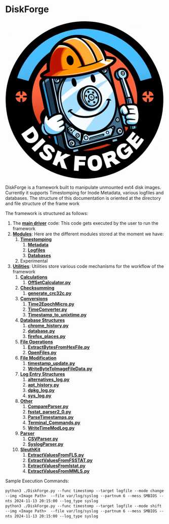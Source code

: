 # DiskForge
<img src="Images/DiskForgeLogo3.jpeg" width="500">

DiskForge is a framework built to manipulate unmounted ext4 disk images.
Currently it supports Timestomping for Inode Metadata, various logfiles and databases.
The structure of this documentation is oriented at the directory and file structure of the frame work

The framework is structured as follows:
1. The [**main driver**](MainCode.md) code: This code gets executed by the user to run the framework
2. [**Modules**](Modules/Modules.md): Here are the different modules stored at the moment we have:
   1. [**Timestomping**](./Modules/Timestomping/Timestomping.md)
      1. [**Metadata**](./Modules/Timestomping/Metadata/Metadata.md)
      2. [**Logfiles**](./Modules/Timestomping/Logfiles/Logfiles.md)
      3. [**Databases**](./Modules/Timestomping/Databases/Databases.md)
   2. Experimental
3. [**Utilities**](Utilities/Utlities.md): Utilities store various code mechanisms for the workflow of the framework
   1. [**Calculations**](./Utilities/Calculations/Calculations.md)
      1. [**OffSetCalculator.py**](./Utilities/Calculations/Offset_Calculator.md)
   2. [**Checksumming**](./Utilities/Checksumming/Checksumming.md)
      1. [**generate_crc32c.py**](./Utilities/Checksumming/generate_crc32c/generate_crc32c.md)
   3. [**Conversions**](./Utilities/Conversions/Conversions.md)
      1. [**Time2EpochMicro.py**](./Utilities/Conversions/Time2EpochMicro/Time2EpochMicro.md)
      2. [**TimeConverter.py**](./Utilities/Conversions/TimeConverter/TimeConverter.md)
      3. [**Timestamp_to_unixtime.py**](./Utilities/Conversions/Timestamp_to_unixtime/Timestamp_to_unixtime.md)
   4. [**Database Structures**](./Utilities/DatabaseStructures/DatabaseStructures.md)
      1. [**chrome_history.py**](./Utilities/DatabaseStructures/chrome_history/chrome_history.md)
      2. [**database.py**](./Utilities/DatabaseStructures/database/database.md)
      3. [**firefox_places.py**](./Utilities/DatabaseStructures/firefox_places/firefox_places.md)
   5. [**File Operations**](./Utilities/File_Operations/File_Operations.md)
      1. [**ExtractBytesFromHexFile.py**](./Utilities/File_Operations/ExtractBytesFromHexFile/ExtractedBytesFromHexFile.md)
      2. [**OpenFiles.py**](./Utilities/File_Operations/OpenFiles/OpenFiles.md)
   6. [**File Modification**](./Utilities/FileModification/FileModification.md)
      1. [**timestamp_update.py**](./Utilities/FileModification/timestamp_update/timestamp_update.md)
      2. [**WriteByteToImageFileData.py**](./Utilities/FileModification/WriteByteToImageFileData/WriteByteToImageFileData.md)
   7. [**Log Entry Structures**](./Utilities/LogEntryStructures/LogEntryStructures.md)
      1. [**alternatives_log.py**](./Utilities/LogEntryStructures/alternatives_log/alternatives_log.md)
      2. [**apt_history.py**](./Utilities/LogEntryStructures/apt_history/apt_history.md)
      3. [**dpkg_log.py**](./Utilities/LogEntryStructures/dpkg_log/dpkg_log.md)
      4. [**sys_log.py**](./Utilities/LogEntryStructures/sys_log/sys_log.md)
   8. [**Other**](./Utilities/Other/Other.md)
      1. [**CompareParser.py**](./Utilities/Other/CompareParser/CompareParser.md)
      2. [**fsstat_parser2_0.py**](./Utilities/Other/fsstat_parser2_0/fsstat_parser2_0.md)
      3. [**ParseTimestamps.py**](./Utilities/Other/ParseTimestamps/ParseTimestamp.md)
      4. [**Terminal_Commands.py**](./Utilities/Other/Terminal_Commands/Terminal_Commands.md)
      5. [**WriteTimeModLog.py**](./Utilities/Other/WriteTimeModLog/WriteTimeModLog.md)
   9.  [**Parser**](./Utilities/Parser/Parser.md)
       1.  [**CSVParser.py**](./Utilities/Parser/CSVParser/CSVParser.md)
       2.  [**SyslogParser.py**](./Utilities/Parser/SyslogParser/SyslogParser.md)
   10. [**SleuthKit**](./Utilities/SleuthKit/SleuthKit.md)
       1.  [**ExtractValuesFromFLS.py**](./Utilities/SleuthKit/ExtractValuesFromFLS/ExtractValuesFromFLS.md)
       2.  [**ExtractValuesFromFSSTAT.py**](./Utilities/SleuthKit/ExtractValuesFromFSSTAT/ExtractValuesFromFSSTAT.md)
       3.  [**ExtractValuesFromIstat.py**](./Utilities/SleuthKit/ExtractValuesFromIstat/ExtractValuesFromIstat.md)
       4.  [**ExtractValuesFromMMLS.py**](./Utilities/SleuthKit/ExtractValuesFromMMLS/ExtractValuesFromMMLS.md)

Sample Execution Commands:

    python3 ./DiskForge.py --func timestomp --target logfile --mode change --img <Image Path>  --file var/log/syslog --partnum 6 --mess SMBIOS --nts 2024-11-13 20:15:00 --log_type syslog
    python3 ./DiskForge.py --func timestomp --target logfile --mode shift --img <Image Path>  --file var/log/syslog --partnum 6 --mess SMBIOS --nts 2024-11-13 20:15:00 --log_type syslog
